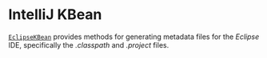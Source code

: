 # IntelliJ KBean

<!-- header-autogen-doc -->

[`EclipseKBean`](https://github.com/jeka-dev/jeka/blob/master/core/src/main/java/dev/jeka/core/tool/builtins/tooling/ide/EclipseKBean.java) 
provides methods for generating metadata files for the _Eclipse_ IDE, specifically the *.classpath* and *.project* files.

<!-- body-autogen-doc -->